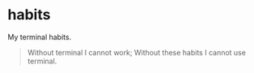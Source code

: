 # habits
My terminal habits. 

> Without terminal I cannot work; Without these habits I cannot use terminal.
